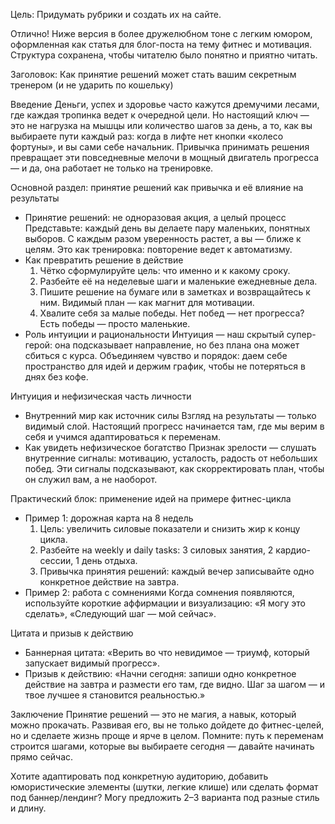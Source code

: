 Цель: Придумать рубрики и создать их на сайте.

Отлично! Ниже версия в более дружелюбном тоне с легким юмором, оформленная как статья для блог-поста на тему фитнес и мотивация. Структура сохранена, чтобы читателю было понятно и приятно читать.

Заголовок: Как принятие решений может стать вашим секретным тренером (и не ударить по кошельку)

Введение
Деньги, успех и здоровье часто кажутся дремучими лесами, где каждая тропинка ведет к очередной цели. Но настоящий ключ — это не нагрузка на мышцы или количество шагов за день, а то, как вы выбираете пути каждый раз: когда в лифте нет кнопки «колесо фортуны», и вы сами себе начальник. Привычка принимать решения превращает эти повседневные мелочи в мощный двигатель прогресса — и да, она работает не только на тренировке.

Основной раздел: принятие решений как привычка и её влияние на результаты
- Принятие решений: не одноразовая акция, а целый процесс
  Представьте: каждый день вы делаете пару маленьких, понятных выборов. С каждым разом уверенность растет, а вы — ближе к целям. Это как тренировка: повторение ведет к автоматизму.
- Как превратить решение в действие
  1) Чётко сформулируйте цель: что именно и к какому сроку.
  2) Разбейте её на неделевые шаги и маленькие ежедневные дела.
  3) Пишите решение на бумаге или в заметках и возвращайтесь к ним. Видимый план — как магнит для мотивации.
  4) Хвалите себя за малые победы. Нет побед — нет прогресса? Есть победы — просто маленькие.
- Роль интуиции и рациональности
  Интуиция — наш скрытый супер-герой: она подсказывает направление, но без плана она может сбиться с курса. Объединяем чувство и порядок: даем себе пространство для идей и держим график, чтобы не потеряться в днях без кофе.

Интуиция и нефизическая часть личности
- Внутренний мир как источник силы
  Взгляд на результаты — только видимый слой. Настоящий прогресс начинается там, где мы верим в себя и учимся адаптироваться к переменам.
- Как увидеть нефизическое богатство
  Признак зрелости — слушать внутренние сигналы: мотивацию, усталость, радость от небольших побед. Эти сигналы подсказывают, как скорректировать план, чтобы он служил вам, а не наоборот.

Практический блок: применение идей на примере фитнес-цикла
- Пример 1: дорожная карта на 8 недель
  1) Цель: увеличить силовые показатели и снизить жир к концу цикла.
  2) Разбейте на weekly и daily tasks: 3 силовых занятия, 2 кардио-сессии, 1 день отдыха.
  3) Привычка принятия решений: каждый вечер записывайте одно конкретное действие на завтра.
- Пример 2: работа с сомнениями
  Когда сомнения появляются, используйте короткие аффирмации и визуализацию: «Я могу это сделать», «Следующий шаг — мой сейчас».

Цитата и призыв к действию
- Баннерная цитата: «Верить во что невидимое — триумф, который запускает видимый прогресс».
- Призыв к действию: «Начни сегодня: запиши одно конкретное действие на завтра и размести его там, где видно. Шаг за шагом — и твое лучшее я становится реальностью.»

Заключение
Принятие решений — это не магия, а навык, который можно прокачать. Развивая его, вы не только дойдете до фитнес-целей, но и сделаете жизнь проще и ярче в целом. Помните: путь к переменам строится шагами, которые вы выбираете сегодня — давайте начинать прямо сейчас.

Хотите адаптировать под конкретную аудиторию, добавить юмористические элементы (шутки, легкие клише) или сделать формат под баннер/лендинг? Могу предложить 2–3 варианта под разные стиль и длину.
